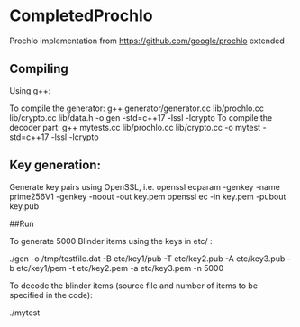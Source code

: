 # CompletedProchlo

Prochlo implementation from https://github.com/google/prochlo extended

## Compiling

Using g++:

To compile the generator:
g++ generator/generator.cc lib/prochlo.cc lib/crypto.cc lib/data.h -o gen -std=c++17 -lssl -lcrypto
To compile the decoder part:
g++ mytests.cc lib/prochlo.cc lib/crypto.cc -o mytest -std=c++17 -lssl -lcrypto

## Key generation:
Generate key pairs using OpenSSL, i.e. 
openssl ecparam -genkey -name prime256V1 -genkey -noout -out key.pem
openssl ec -in key.pem -pubout key.pub

##Run

To generate 5000 Blinder items using the keys in etc/ :

./gen -o /tmp/testfile.dat -B etc/key1/pub -T etc/key2.pub -A etc/key3.pub -b etc/key1/pem -t etc/key2.pem -a etc/key3.pem -n 5000

To decode the blinder items (source file and number of items to be specified in the code):

./mytest
